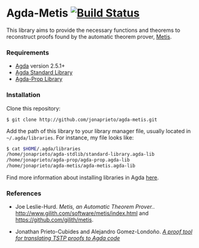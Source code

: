 # Agda-Metis [![Build Status](https://travis-ci.org/jonaprieto/agda-metis.svg?branch=master)](https://travis-ci.org/jonaprieto/agda-metis)

This library aims to provide the necessary functions and theorems to reconstruct
proofs found by the automatic theorem prover, [Metis](https://github.com/gilith/metis).

### Requirements

* [Agda](https://github.com/agda/agda) version 2.5.1+
* [Agda Standard Library](https://github.com/agda/agda-stdlib/)
* [Agda-Prop Library](http://github.com/jonaprieto/agda-prop/)

### Installation

Clone this repository:

```
$ git clone http://github.com/jonaprieto/agda-metis.git
```

Add the path of this library to your library manager file, usually
located in `~/.agda/libraries`. For instance, my file looks like:

```bash
$ cat $HOME/.agda/libraries
/home/jonaprieto/agda-stdlib/standard-library.agda-lib
/home/jonaprieto/agda-prop/agda-prop.agda-lib
/home/jonaprieto/agda-metis/agda-metis.agda-lib
```

Find more information about installing libraries in Agda
[here](http://agda.readthedocs.io/en/latest/tools/package-system.html#installing-libraries).


### References

- Joe Leslie-Hurd. *Metis, an Automatic Theorem Prover.*.
  http://www.gilith.com/software/metis/index.html and https://github.com/gilith/metis.

- Jonathan Prieto-Cubides and Alejandro Gomez-Londoño. 
  [*A proof tool for translating TSTP proofs to Agda code*](https://github.com/jonaprieto/tstp2agda/tree/deep)

